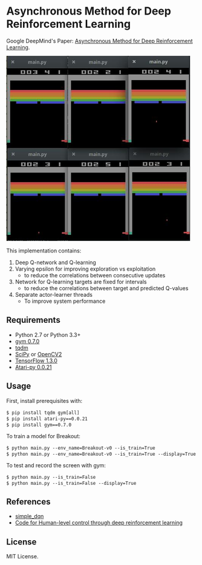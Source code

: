 # Asynchronous Method for Deep Reinforcement Learning

Google DeepMind's Paper: [Asynchronous Method for Deep Reinforcement Learning](http://proceedings.mlr.press/v48/mniha16.pdf).

![model](assets/screenshot.jpeg)

This implementation contains:

1. Deep Q-network and Q-learning
2. Varying epsilon for improving exploration vs exploitation
    - to reduce the correlations between consecutive updates
3. Network for Q-learning targets are fixed for intervals
    - to reduce the correlations between target and predicted Q-values
4. Separate actor-learner threads
    - To improve system performance


## Requirements

- Python 2.7 or Python 3.3+
- [gym 0.7.0](https://github.com/openai/gym)
- [tqdm](https://github.com/tqdm/tqdm)
- [SciPy](http://www.scipy.org/install.html) or [OpenCV2](http://opencv.org/)
- [TensorFlow 1.3.0](https://github.com/tensorflow/tensorflow/tree/r1.3)
- [Atari-py 0.0.21](https://github.com/openai/atari-py)


## Usage

First, install prerequisites with:

    $ pip install tqdm gym[all]
    $ pip install atari-py==0.0.21
    $ pip install gym==0.7.0

To train a model for Breakout:

    $ python main.py --env_name=Breakout-v0 --is_train=True
    $ python main.py --env_name=Breakout-v0 --is_train=True --display=True

To test and record the screen with gym:

    $ python main.py --is_train=False
    $ python main.py --is_train=False --display=True


## References

- [simple_dqn](https://github.com/tambetm/simple_dqn.git)
- [Code for Human-level control through deep reinforcement learning](https://sites.google.com/a/deepmind.com/dqn/)


## License

MIT License.
